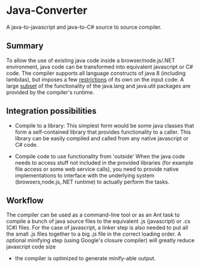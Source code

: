 # Java-Converter

A java-to-javascript and java-to-C# source to source compiler.

## Summary

To allow the use of existing java code inside a browser/node.js/.NET environment,
java code can be transformed into equivalent javascript or C# code.
The compiler supports all language constructs of java 8 (including lambdas), but 
imposes a few [restrictions](doc/restrictions.txt) of its own on the input code.
A large [subset](doc/libraries.txt) of the functionality of the java.lang and java.util packages are
provided by the compiler's runtime. 

## Integration possibilities

* Compile to a library:
This simplest form would be some java classes that form a self-contained library that
provides functionality to a caller. This library can be easily compiled and called from 
any native javascript or C# code. 

* Compile code to use functionality from 'outside'
When the java code needs to access stuff not included in the provided libraries (for example
file access or some web service calls), you need to provide native implementations to
interface with the underlying system (browsers,node.js,.NET runtime) to actually perform the
tasks. 

## Workflow

The compiler can be used as a command-line tool or as an Ant task to compile a bunch of java source files
to the equivalent .js (javascript) or .cs (C#) files. For the case of javascript, a linker
step is also needed to put all the small .js files together to a big .js file in the correct loading order.
A optional minifying step (using Google's closure compiler) will greatly reduce javascript code size 
- the compiler is optimized to generate minify-able output.

